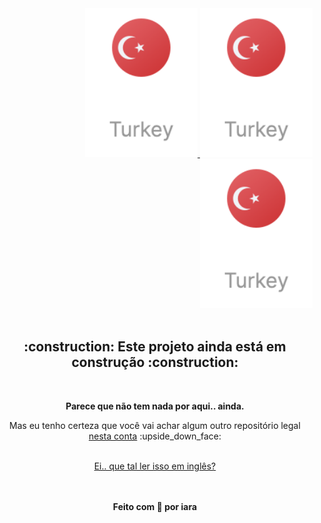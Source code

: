 <div align="right" >
   <a href="./README.md">
    <img src="./images/tr.png" alt="Türkce" width="180px" ></img>
  </a>
  <a href="./README.de.md">
    <img src="./images/tr.png" alt="Deutsch" width="180px" ></img>
  </a>
  <a href="./README.en.md">
    <img src="./images/tr.png" alt="English" width="180px" ></img>
  </a>
</div>
<br/>


<div align="center" >
  <h2> :construction: Este projeto ainda está em construção :construction: </h2>
  <br/>
  
  <p><strong>Parece que não tem nada por aqui.. ainda.</strong></p>
  <p>Mas eu tenho certeza que você vai achar algum outro repositório legal <a href="https://github.com/iaraoliveira">nesta conta</a> :upside_down_face:</p>
  
  <br/>
  
  <a href="./README.md">
    Ei.. que tal ler isso em inglês?  
    <!-- [![en-badge](./.github/lg-button-en.png)](./README.md)  -->
  </a>

  <br/><br/>
  <strong>Feito com :white_heart: por iara </strong>
</div>
